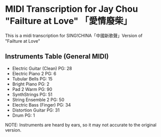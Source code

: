# MIDI Transcription for Jay Chou "Failture at Love" 「愛情廢柴」
This is a midi transcription for SING!CHINA「中國新歌聲」Version of "Failture at Love"
## Instruments Table (General MIDI)
* Electric Guitar (Clean)   PG: 28
* Electric Piano 2          PG: 6
* Tubular Bells             PG: 15
* Bright Piano              PG: 2
* Pad 2 Warm                PG: 90
* SynthStrings              PG: 51
* String Ensemble 2         PG: 50
* Electric Bass (Finger)    PG: 34
* Distortion Guitar         PG: 31
* Drum                      PG: 1

NOTE: Instruments are heard by ears, so it may not accurate to the original version.